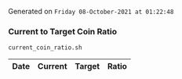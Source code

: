 Generated on `Friday 08-October-2021 at 01:22:48`

### Current to Target Coin Ratio
`current_coin_ratio.sh`

Date|Current|Target|Ratio
---|---|---|---
